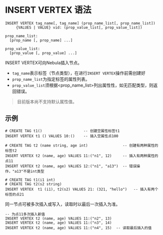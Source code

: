 # INSERT VERTEX 语法

```
INSERT VERTEX tag_name[, tag_name] (prop_name_list[, prop_name_list])
     {VALUES | VALUE} vid: (prop_value_list[, prop_value_list])

prop_name_list:
  [prop_name [, prop_name] ...]

prop_value_list:
  [prop_value [, prop_value] ...]
```

INSERT VERTEX可向Nebula插入节点。
- `tag_name`表示标签（节点类型），在进行`INSERT VERTEX`操作前需创建好
- `prop_name_list`为指定标签的属性列表。
- `prop_value_list`须根据<prop_name_list>列出属性性，如无匹配类型，则返回错误。

>目前版本尚不支持默认属性值。

## 示例

```
# CREATE TAG t1()                   -- 创建空属性标签t1
INSERT VERTEX t1 () VALUES 10:()    -- 插入空属性点100
```

```
# CREATE TAG t2 (name string, age int)                -- 创建有两种属性的标签t2
INSERT VERTEX t2 (name, age) VALUES 11:("n1", 12)     -- 插入有两种属性的点11
INSERT VERTEX t2 (name, age) VALUES 12:("n1", "a13")  -- 错误操作，"a13"不是int类型
```

```
# CREATE TAG t1(i1 int)
# CREATE TAG t2(s2 string)
INSERT VERTEX  t1 (i1), t2(s2) VALUES 21: (321, "hello")   -- 插入有两个标签的点21
```

同一节点可被多次插入或写入，读取时以最后一次插入为准。

```
-- 为点11多次插入新值
INSERT VERTEX t2 (name, age) VALUES 11:("n2", 13)
INSERT VERTEX t2 (name, age) VALUES 11:("n3", 14)
INSERT VERTEX t2 (name, age) VALUES 11:("n4", 15)  -- 读取最后插入的值
```
